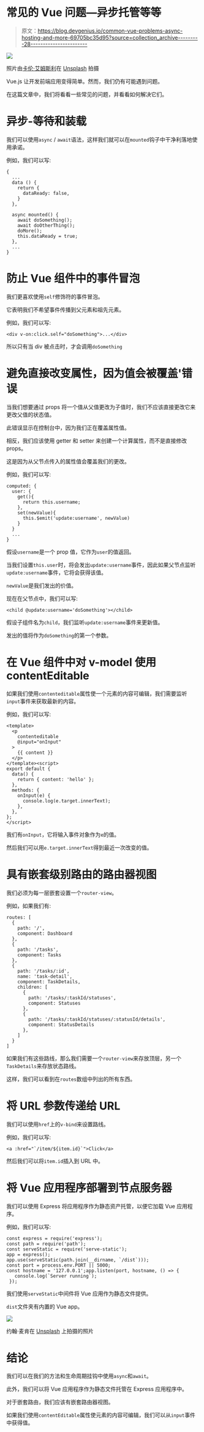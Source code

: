 # 常见的 Vue 问题—异步托管等等

> 原文：<https://blog.devgenius.io/common-vue-problems-async-hosting-and-more-69705bc35d95?source=collection_archive---------28----------------------->

![](img/fbf9a7e52e9d3333d9e58689b1b35a40.png)

照片由[卡伦·艾姆斯利](https://unsplash.com/@kalenemsley?utm_source=medium&utm_medium=referral)在 [Unsplash](https://unsplash.com?utm_source=medium&utm_medium=referral) 拍摄

Vue.js 让开发前端应用变得简单。然而，我们仍有可能遇到问题。

在这篇文章中，我们将看看一些常见的问题，并看看如何解决它们。

# 异步-等待和装载

我们可以使用`async` / `await`语法，这样我们就可以在`mounted`钩子中干净利落地使用承诺。

例如，我们可以写:

```
{
  ...
  data () {
    return {
      dataReady: false,      
    }
  },

  async mounted() {
    await doSomething();
    await doOtherThing();
    doMore();
    this.dataReady = true;
  },
  ...
}
```

# 防止 Vue 组件中的事件冒泡

我们更喜欢使用`self`修饰符的事件冒泡。

它表明我们不希望事件传播到父元素和祖先元素。

例如，我们可以写:

```
<div v-on:click.self="doSomething">...</div>
```

所以只有当 div 被点击时，才会调用`doSomething`

# 避免直接改变属性，因为值会被覆盖'错误

当我们想要通过 props 将一个值从父值更改为子值时，我们不应该直接更改它来更改父值的状态值。

此错误显示在控制台中，因为我们正在覆盖属性值。

相反，我们应该使用 getter 和 setter 来创建一个计算属性，而不是直接修改 props。

这是因为从父节点传入的属性值会覆盖我们的更改。

例如，我们可以写:

```
computed: {
  user: {
    get(){
      return this.username;
    },
    set(newValue){
      this.$emit('update:username', newValue)
    }   
  }
  ...
}
```

假设`username`是一个 prop 值，它作为`user`的值返回。

当我们设置`this.user`时，将会发出`update:username`事件，因此如果父节点监听`update:username`事件，它将会获得该值。

`newValue`是我们发出的价值。

现在在父节点中，我们可以写:

```
<child @update:username='doSomething'></child>
```

假设子组件名为`child`，我们监听`update:username`事件来更新值。

发出的值将作为`doSomething`的第一个参数。

# 在 Vue 组件中对 v-model 使用 contentEditable

如果我们使用`contenteditable`属性使一个元素的内容可编辑，我们需要监听`input`事件来获取最新的内容。

例如，我们可以写:

```
<template>
  <p
    contenteditable
    @input="onInput"
  >
    {{ content }}
  </p>
</template><script>
export default {
  data() {
    return { content: 'hello' };
  },
  methods: {
    onInput(e) {
      console.log(e.target.innerText);
    },
  },
};
</script>
```

我们有`onInput`，它将输入事件对象作为`e`的值。

然后我们可以用`e.target.innerText`得到最近一次改变的值。

# 具有嵌套级别路由的路由器视图

我们必须为每一层嵌套设置一个`router-view`。

例如，如果我们有:

```
routes: [
  {
    path: '/',
    component: Dashboard
  },
  {
    path: '/tasks',
    component: Tasks
  },
  {
    path: '/tasks/:id',
    name: 'task-detail',
    component: TaskDetails,
    children: [
      {
        path: '/tasks/:taskId/statuses',
        component: Statuses
      },
      {
        path: '/tasks/:taskId/statuses/:statusId/details',
        component: StatusDetails
      },
    ]
  }
]
```

如果我们有这些路线，那么我们需要一个`router-view`来存放顶层，另一个`TaskDetails`来存放状态路线。

这样，我们可以看到在`routes`数组中列出的所有东西。

# 将 URL 参数传递给 URL

我们可以使用`href`上的`v-bind`来设置路线。

例如，我们可以写:

```
<a :href="`/item/${item.id}`">Click</a>
```

然后我们可以将`item.id`插入到 URL 中。

# 将 Vue 应用程序部署到节点服务器

我们可以使用 Express 将应用程序作为静态资产托管，以便它加载 Vue 应用程序。

例如，我们可以写:

```
const express = require('express');
const path = require('path');
const serveStatic = require('serve-static');
app = express();
app.use(serveStatic(path.join(__dirname, `/dist`)));
const port = process.env.PORT || 5000;
const hostname = '127.0.0.1';app.listen(port, hostname, () => {
   console.log(`Server running`);
 });
```

我们使用`serveStatic`中间件将 Vue 应用作为静态文件提供。

`dist`文件夹有内置的 Vue app。

![](img/85db72f7de92d811a2a25ddbd8a1471c.png)

约翰·麦肯在 [Unsplash](https://unsplash.com?utm_source=medium&utm_medium=referral) 上拍摄的照片

# 结论

我们可以在我们的方法和生命周期挂钩中使用`async`和`await`。

此外，我们可以将 Vue 应用程序作为静态文件托管在 Express 应用程序中。

对于嵌套路由，我们应该有嵌套路由器视图。

如果我们使用`contentEditable`属性使元素的内容可编辑，我们可以从`input`事件中获得值。